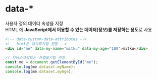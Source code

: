 # data-\*

사용자 정의 데이터 속성을 지정<br>
HTML 에 **JavaScript에서 이용할 수 있는 데이터(정보)를 저장하는 용도**로 사용

```html
<!-- data-custom-data-attributes -->
<!-- html은 대쉬표기법 권장 -->
<div id="me" data-my-name="mitku" data-my-age="100">mitku</div>
```

```js
// 자바스크립트는 카멜표기법 권장
const me = document.getElementById("me");
console.log(me.dataset.myName);
console.log(me.dataset.myAge);
```
